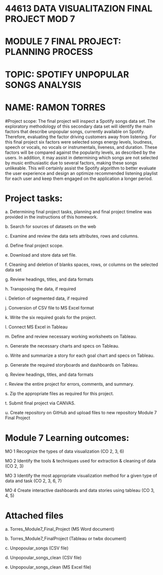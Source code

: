 # 44613 DATA VISUALITAZION FINAL PROJECT MOD 7

# MODULE 7 FINAL PROJECT:  PLANNING PROCESS
# TOPIC: SPOTIFY UNPOPULAR SONGS ANALYSIS
# NAME: RAMON TORRES 

    
#Project scope: The final project will inspect a Spotify songs data set.  The exploratory methodology of this secondary data set will identify the main factors that describe unpopular songs, currently available on Spotify.  Therefore, evaluating the factor driving customers away from listening.  For this final project six factors were selected songs energy levels, loudness, speech or vocals, no vocals or instrumentals, liveness, and duration.  These factors will be compared against the popularity levels, as described by the users. In addition, it may assist in determining which songs are not selected by music enthusiastic due to several factors, making these songs unlikeable.  This will certainly assist the Spotify algorithm to better evaluate the user experience and design an optimize recommended listening playlist for each user and keep them engaged on the application a longer period.

# Project tasks: 

a.	Determining final project tasks, planning and final project timeline was provided in the instructions of this homework. 

b.	Search for sources of datasets on the web

c.	Examine and review the data sets attributes, rows and columns.

d.	Define final project scope.

e.	Download and store data set file.

f.	Cleaning and deletion of blanks spaces, rows, or columns on the selected data set

g.	Review headings, titles, and data formats

h.	Transposing the data, if required

i.	Deletion of segmented data, if required

j.	Conversion of CSV file to MS Excel format

k.	Write the six required goals for the project.

l.	Connect MS Excel in Tableau

m.	Define and review necessary working worksheets on Tableau. 

n.	Generate the necessary charts and specs on Tableau. 

o.	Write and summarize a story for each goal chart and specs on Tableau. 

p.	Generate the required storyboards and dashboards on Tableau. 

q.	Review headings, titles, and data formats

r.	Review the entire project for errors, comments, and summary.

s.	Zip the appropriate files as required for this project.

t.	Submit final project via CANVAS.

u.  Create repository on GitHub and upload files to new repository Module 7 Final Project

# Module 7 Learning outcomes:  

 MO 1 Recognize the types of data visualization (CO 2, 3, 6)
 
 MO 2 Identify the tools & techniques used for extraction & cleaning of data (CO 2, 3)
 
 MO 3 Identify the most appropriate visualization method for a given type of data and task (CO 2, 3, 6, 7)
 
 MO 4 Create interactive dashboards and data stories using tableau (CO 3, 4, 5)
 
 # Attached files
 
 a. Torres_Module7_Final_Project (MS Word document)
 
 b. Torres_Module7_FinalProject (Tableau or twbx document)
 
 c. Unpopoular_songs (CSV file)
 
 d. Unpopoular_songs_clean (CSV file)
 
 e. Unpopoular_songs_clean (MS Excel file)

